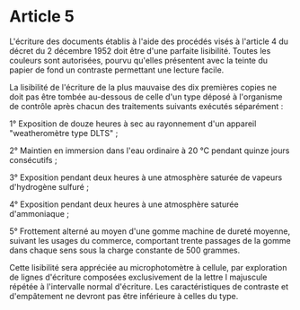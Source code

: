 # Article 5

L'écriture des documents établis à l'aide des procédés visés à l'article 4 du décret du 2 décembre 1952 doit être d'une parfaite lisibilité. Toutes les couleurs sont autorisées, pourvu qu'elles présentent avec la teinte du papier de fond un contraste permettant une lecture facile.

La lisibilité de l'écriture de la plus mauvaise des dix premières copies ne doit pas être tombée au-dessous de celle d'un type déposé à l'organisme de contrôle après chacun des traitements suivants exécutés séparément :

1° Exposition de douze heures à sec au rayonnement d'un appareil "weatheromètre type DLTS" ;

2° Maintien en immersion dans l'eau ordinaire à 20 °C pendant quinze jours consécutifs ;

3° Exposition pendant deux heures à une atmosphère saturée de vapeurs d'hydrogène sulfuré ;

4° Exposition pendant deux heures à une atmosphère saturée d'ammoniaque ;

5° Frottement alterné au moyen d'une gomme machine de dureté moyenne, suivant les usages du commerce, comportant trente passages de la gomme dans chaque sens sous la charge constante de 500 grammes.

Cette lisibilité sera appréciée au microphotomètre à cellule, par exploration de lignes d'écriture composées exclusivement de la lettre I majuscule répétée à l'intervalle normal d'écriture. Les caractéristiques de contraste et d'empâtement ne devront pas être inférieure à celles du type.
